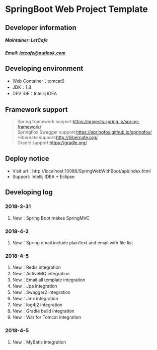 # SpringBoot Web Project Template
## Developer information
##### Maintainer: LetCafe
##### Email: letcafe@outlook.com
## Developing environment
+ Web Container：tomcat9
+ JDK：1.8
+ DEV IDE：Intellij IDEA
## Framework support
>Spring framework support:https://projects.spring.io/spring-framework/  
>SpringFox Swagger support:https://springfox.github.io/springfox/  
>Hibernate support:http://hibernate.org/  
>Gradle support:https://gradle.org/

## Deploy notice
+ Visit url：http://localhost:10086/SpringWebWithBoot/api/index.html
+ Support: Intellij IDEA + Eclipse

## Developing log
### 2018-3-31 
1. New：Spring Boot makes SpringMVC

### 2018-4-2 
1. New：Spring email include plainText and email with file list

### 2018-4-5 
1. New：Redis integration
2. New：ActiveMQ integration
3. New：Email all template integration
4. New：Jpa integration
5. New：Swagger2 integration
6. New：Jmx integration
7. New：log4j2 integration
8. New：Gradle build integration
9. New：War for Tomcat integration

### 2018-4-5 
1. New：MyBatis integration

